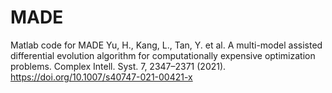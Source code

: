 # MADE
Matlab code for MADE
Yu, H., Kang, L., Tan, Y. et al. A multi-model assisted differential evolution algorithm for computationally expensive optimization problems. Complex Intell. Syst. 7, 2347–2371 (2021). https://doi.org/10.1007/s40747-021-00421-x

